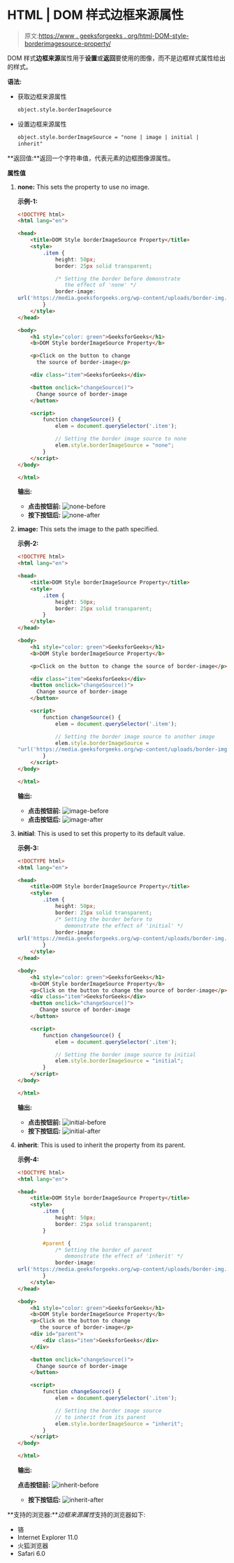 # HTML | DOM 样式边框来源属性

> 原文:[https://www . geeksforgeeks . org/html-DOM-style-borderimagesource-property/](https://www.geeksforgeeks.org/html-dom-style-borderimagesource-property/)

DOM 样式**边框来源**属性用于**设置**或**返回**要使用的图像，而不是边框样式属性给出的样式。

**语法:**

*   获取边框来源属性

    ```html
    object.style.borderImageSource
    ```

*   设置边框来源属性

    ```html
    object.style.borderImageSource = "none | image | initial |
    inherit"
    ```

**返回值:**返回一个字符串值，代表元素的边框图像源属性。

**属性值**

1.  **none:** This sets the property to use no image.

    **示例-1:**

    ```html
    <!DOCTYPE html>
    <html lang="en">

    <head>
        <title>DOM Style borderImageSource Property</title>
        <style>
            .item {
                height: 50px;
                border: 25px solid transparent;

                /* Setting the border before demonstrate
                   the effect of 'none' */
                border-image: 
    url('https://media.geeksforgeeks.org/wp-content/uploads/border-img.png');
            }
        </style>
    </head>

    <body>
        <h1 style="color: green">GeeksforGeeks</h1>
        <b>DOM Style borderImageSource Property</b>

        <p>Click on the button to change 
          the source of border-image</p>

        <div class="item">GeeksforGeeks</div>

        <button onclick="changeSource()">
          Change source of border-image
        </button>

        <script>
            function changeSource() {
                elem = document.querySelector('.item');

                // Setting the border image source to none
                elem.style.borderImageSource = "none";
            }
        </script>
    </body>

    </html>
    ```

    **输出:**

    *   **点击按钮前:**
        ![none-before](img/ec7e3957dffdd118adb98a6096acdc2b.png)
    *   **按下按钮后:**
        ![none-after](img/e4cc825739fe5a6c0619d85aab52c872.png)
2.  **image:** This sets the image to the path specified.

    **示例-2:**

    ```html
    <!DOCTYPE html>
    <html lang="en">

    <head>
        <title>DOM Style borderImageSource Property</title>
        <style>
            .item {
                height: 50px;
                border: 25px solid transparent;
            }
        </style>
    </head>

    <body>
        <h1 style="color: green">GeeksforGeeks</h1>
        <b>DOM Style borderImageSource Property</b>

        <p>Click on the button to change the source of border-image</p>

        <div class="item">GeeksforGeeks</div>
        <button onclick="changeSource()">
          Change source of border-image
        </button>

        <script>
            function changeSource() {
                elem = document.querySelector('.item');

                // Setting the border image source to another image
                elem.style.borderImageSource =
    "url('https://media.geeksforgeeks.org/wp-content/uploads/border-img.png')";
            }
        </script>
    </body>

    </html>
    ```

    **输出:**

    *   **点击按钮前:**
        ![image-before](img/4993dcbab7694de76e5cd918bc005a2a.png)
    *   **点击按钮后:**
        ![image-after](img/24b3e792c3600648a40374fa840ba082.png)
3.  **initial**: This is used to set this property to its default value.

    **示例-3:**

    ```html
    <!DOCTYPE html>
    <html lang="en">

    <head>
        <title>DOM Style borderImageSource Property</title>
        <style>
            .item {
                height: 50px;
                border: 25px solid transparent;
                /* Setting the border before to 
                   demonstrate the effect of 'initial' */
                border-image: 
    url('https://media.geeksforgeeks.org/wp-content/uploads/border-img.png');
            }
        </style>
    </head>

    <body>
        <h1 style="color: green">GeeksforGeeks</h1>
        <b>DOM Style borderImageSource Property</b>
        <p>Click on the button to change the source of border-image</p>
        <div class="item">GeeksforGeeks</div>
        <button onclick="changeSource()">
           Change source of border-image
        </button>

        <script>
            function changeSource() {
                elem = document.querySelector('.item');

                // Setting the border image source to initial
                elem.style.borderImageSource = "initial";
            }
        </script>
    </body>

    </html>
    ```

    **输出:**

    *   **点击按钮前:**
        ![initial-before](img/ec7e3957dffdd118adb98a6096acdc2b.png)
    *   **按下按钮后:**
        ![initial-after](img/e4cc825739fe5a6c0619d85aab52c872.png)
4.  **inherit**: This is used to inherit the property from its parent.

    **示例-4:**

    ```html
    <!DOCTYPE html>
    <html lang="en">

    <head>
        <title>DOM Style borderImageSource Property</title>
        <style>
            .item {
                height: 50px;
                border: 25px solid transparent;
            }

            #parent {
                /* Setting the border of parent 
                   demonstrate the effect of 'inherit' */
                border-image: 
    url('https://media.geeksforgeeks.org/wp-content/uploads/border-img.png');
            }
        </style>
    </head>

    <body>
        <h1 style="color: green">GeeksforGeeks</h1>
        <b>DOM Style borderImageSource Property</b>
        <p>Click on the button to change 
           the source of border-image</p>
        <div id="parent">
            <div class="item">GeeksforGeeks</div>
        </div>

        <button onclick="changeSource()">
          Change source of border-image
        </button>

        <script>
            function changeSource() {
                elem = document.querySelector('.item');

                // Setting the border image source
                // to inherit from its parent
                elem.style.borderImageSource = "inherit";
            }
        </script>
    </body>

    </html>
    ```

    **输出:**

    **点击按钮前:**
    ![inherit-before](img/4993dcbab7694de76e5cd918bc005a2a.png)

    *   **按下按钮后:**
        ![inherit-after](img/24b3e792c3600648a40374fa840ba082.png)

**支持的浏览器:***边框来源属性*支持的浏览器如下:

*   铬
*   Internet Explorer 11.0
*   火狐浏览器
*   Safari 6.0